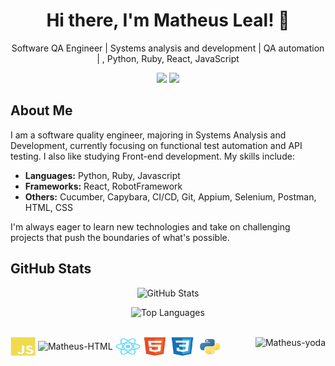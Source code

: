 <!-- Title -->
<h1 align="center">Hi there, I'm Matheus Leal! 👋</h1>

<!-- Subtitle -->
<p align="center">
  Software QA Engineer | Systems analysis and development | QA automation | , Python, Ruby, React, JavaScript
</p>

<!-- Badges -->
<p align="center">
  <a href = "lealdasilva185@gmail.com"><img src="https://img.shields.io/badge/-Gmail-%23333?style=for-the-badge&logo=gmail&logoColor=white" target="_blank"></a>
  <a href="https://www.linkedin.com/in/matheus-leal-5693751a2/" target="_blank"><img src="https://img.shields.io/badge/-LinkedIn-%230077B5?style=for-the-badge&logo=linkedin&logoColor=white" target="_blank"></a> 
</p>

<!-- About Me -->
## About Me

I am a software quality engineer, majoring in Systems Analysis and Development, currently focusing on functional test automation and API testing. I also like studying Front-end development. My skills include:

- **Languages:** Python, Ruby, Javascript
- **Frameworks:** React, RobotFramework
- **Others:** Cucumber, Capybara, CI/CD, Git, Appium, Selenium, Postman, HTML, CSS

I'm always eager to learn new technologies and take on challenging projects that push the boundaries of what's possible.

<!-- GitHub Stats -->
## GitHub Stats

<p align="center">
  <img src="https://github-readme-stats.vercel.app/api?username=Leall675&show_icons=true&theme=dark" alt="GitHub Stats"/>
</p>

<p align="center">
  <img src="https://github-readme-stats.vercel.app/api/top-langs/?username=Leall675&layout=compact&theme=dark" alt="Top Languages"/>
</p>


<div style="display: inline_block"><br>
  <img align="center" alt="Matheus-JS" height="30" width="40" src="https://raw.githubusercontent.com/devicons/devicon/master/icons/javascript/javascript-plain.svg">
  <img align="center" alt="Matheus-HTML" height="30" width="40" src="https://cdn.jsdelivr.net/gh/devicons/devicon@latest/icons/ruby/ruby-original.svg" />
  <img align="center" alt="Matheus-React" height="30" width="40" src="https://raw.githubusercontent.com/devicons/devicon/master/icons/react/react-original.svg">
  <img align="center" alt="Matheus-HTML" height="30" width="40" src="https://raw.githubusercontent.com/devicons/devicon/master/icons/html5/html5-original.svg">
  <img align="center" alt="Matheus-CSS" height="30" width="40" src="https://raw.githubusercontent.com/devicons/devicon/master/icons/css3/css3-original.svg">
  <img align="center" alt="Matheus-Python" height="30" width="40" src="https://raw.githubusercontent.com/devicons/devicon/master/icons/python/python-original.svg">
  <img align="right" alt="Matheus-yoda" src="https://cdn.discordapp.com/attachments/795358919417397249/825430589581688872/hi.gif">
</div>
